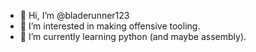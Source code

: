 - 👋 Hi, I’m @bladerunner123
- 👀 I’m interested in making offensive tooling.
- 🌱 I’m currently learning python (and maybe assembly).

<!---
bladerunner123/bladerunner123 is a ✨ special ✨ repository because its `README.md` (this file) appears on your GitHub profile.
You can click the Preview link to take a look at your changes.
--->
